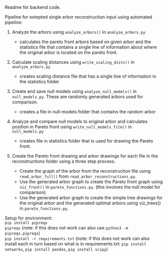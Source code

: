 Readme for backend code.

Pipeline for extepted single arbor reconstruction input using automated pipeline:  
1. Analyze the arbors using `analyze_arbors()` in `analyze_arbors.py`  
    - calculates the pareto front arbors based on given arbor and the statistics file that contains a single line of information about where the original arbor is located on the pareto front.  

2. Calculate scaling distances using `write_scaling_dists()` in `analyze_arbors.py`  
    - creates scaling distance file that has a single line of information in the statistics folder  

3. Create and save null models using `analyze_null_models()` in `null_models.py`. These are randomly generated arbors used for comparison.  
    - creates a file in null-models folder that contains the random arbor  

4. Analyze and compare null models to original arbor and calculates position in Pareto front using `write_null_models_file()` in `null_models.py`
    - creates file in statistics folder that is used for drawing the Pareto front.

5. Create the Pareto front drawing and arbor drawings for each file in the reconstructions folder using a three step process.
    - Create the graph of the arbor from the reconstruction file using `read_arbor_full()` from `read_arbor_reconstructions.py`.
    - Use the generated arbor graph to create the Pareto front graph using `viz_front()` in `pareto_functions.py`. (this involves the null model for comparison)
    - Use the generated arbor graph to create the simple tree drawings for the original arbor and the generated optimal arbors using viz_trees() in `pareto_functions.py`.
  
Setup for environment:  
`pip install pipreqs`  
`pipreqs`  (note: if this does not work can also use `python3 -m  pipreqs.pipreqs`)  
`pip install -r requirements.txt` (note: if this does not work can also install each in turn based on what is in requirements.txt: `pip install networkx`, `pip install pandas`, `pip install scipy`)
